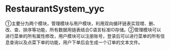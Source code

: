 # RestaurantSystem_yyc
①主要分为两个模块，管理模块与用户模块，利用双向循环链表实现增、删、改、查、排序等功能，所有数据用链表结合C语言标准IO存储。②管理模块可以进行菜单的所有属性修改，用户模块可以注册账号，登录后可以进行菜单的所有信息查询以及点菜下单的功能，用户下单后会生成一个订单的文本文件。
